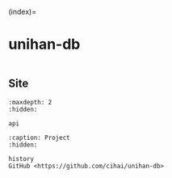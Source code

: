 (index)=

# unihan-db

```{include} ../README.md

```

## Site

```{toctree}
:maxdepth: 2
:hidden:

api
```

```{toctree}
:caption: Project
:hidden:

history
GitHub <https://github.com/cihai/unihan-db>
```

